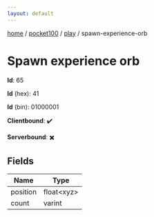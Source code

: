 ```yaml
---
layout: default
---
```


[home](/)  /  [pocket100](/protocol/pocket100)  /  [play](/protocol/pocket100/play)  /  spawn-experience-orb

# Spawn experience orb

**Id**: 65

**Id** (hex): 41

**Id** (bin): 01000001

**Clientbound**: ✔️

**Serverbound**: ✖️

## Fields

Name | Type
---|---
position | float&lt;xyz&gt;
count | varint

